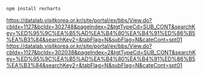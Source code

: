 ```cmd
npm install recharts
```
https://datalab.visitkorea.or.kr/site/portal/ex/bbs/View.do?cbIdx=1127&bcIdx=302748&pageIndex=2&tgtTypeCd=SUB_CONT&searchKey=%ED%95%9C%EA%B5%AD%EA%B4%80%EA%B4%91%ED%86%B5%EA%B3%84&searchKey2=&tabFlag=N&subFlag=N&cateCont=spt01
https://datalab.visitkorea.or.kr/site/portal/ex/bbs/View.do?cbIdx=1127&bcIdx=302038&pageIndex=2&tgtTypeCd=SUB_CONT&searchKey=%ED%95%9C%EA%B5%AD%EA%B4%80%EA%B4%91%ED%86%B5%EA%B3%84&searchKey2=&tabFlag=N&subFlag=N&cateCont=spt01